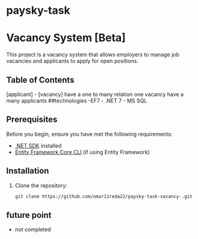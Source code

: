 # paysky-task
# Vacancy System [Beta]

This project is a vacancy system that allows employers to manage job vacancies and applicants to apply for open positions.

## Table of Contents
[applicant] - [vacancy] have a one to many relation one vacancy have a many applicants
##technologies
-EF7 - .NET 7 - MS SQL 

## Prerequisites

Before you begin, ensure you have met the following requirements:

- [.NET SDK](https://dotnet.microsoft.com/download) installed
- [Entity Framework Core CLI](https://docs.microsoft.com/en-us/ef/core/cli/dotnet) (if using Entity Framework)

## Installation

1. Clone the repository:

   ```bash
   git clone https://github.com/omar11reda22/paysky-task-vacancy-.git
## future point
- not completed 
